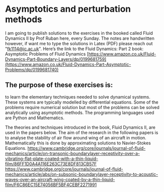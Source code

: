 # Asymptotics and perturbation methods
I am going to publish solutions to the exercises in the booked called Fluid Dynamics II by Prof Ruban here, every Sunday. The notes are handwritten however, if want me to type the solutions in Latex (PDF) please reach out "fk1114@ic.ac.uk". Here’s the link to the  Fluid Dynamics: Part 2 book: Asymptotic Problems of Fluid Dynamics [https://www.amazon.co.uk/Fluid-Dynamics-Part-Boundary-Layers/dp/0199681759](https://www.amazon.co.uk/Fluid-Dynamics-Part-Asymptotic-Problems/dp/0199681740)
## The purpose of these exercises is:
to learn the elementary techniques needed to solve dynamical systems. 
These systems are typically modelled by differential equations. Some of the problems require numerical solution but most of the problems can be solved analytically using asymptotic methods. The programming languages used are Python and Mathematics. 

The theories and techniques introduced in the book, Fluid Dynamics II, are used in the papers below. 
The aim of the research in the following papers is to analyse the stability of air flow around wing of an aircraft in motion. Mathematically this is done by approximating solutions to Navier-Stokes Equations. 
https://www.cambridge.org/core/journals/journal-of-fluid-mechanics/article/on-transonic-boundarylayer-receptivity-over-a-vibrating-flat-plate-coated-with-a-thin-liquid-film/86FF1D0A4A116E263C73E8DF813CB57F
https://www.cambridge.org/core/journals/journal-of-fluid-mechanics/article/abs/on-subsonic-boundarylayer-receptivity-to-acoustic-waves-over-an-aircraft-wing-coated-by-a-thin-liquid-film/F6C86EC15E74056BF5BF4CEBF2271991

